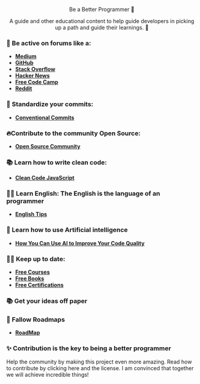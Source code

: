 
<p align="center">
Be a Better Programmer 🦄
</p>

<p align="center">
A guide and other educational content to help guide developers in picking up a path and guide their learnings. 🚀
</p>



### 🦄 Be active on forums like a:
- **[Medium](https://medium.com/)**
- **[GitHub](https://github.com/)**
- **[Stack Overflow](https://stackoverflow.com/)**
- **[Hacker News](https://news.ycombinator.com/)**
- **[Free Code Camp](https://www.freecodecamp.org/)**
- **[Reddit](https://www.reddit.com/)**


### 🎉 Standardize your commits:
- **[Conventional Commits](https://www.conventionalcommits.org/)**

### 🔥Contribute to the community Open Source:
- **[Open Source Community](https://opensource.guide/how-to-contribute/)**

### 📚 Learn how to write clean code:
- **[Clean Code JavaScript](https://github.com/ryanmcdermott/clean-code-javascript)**

### 👨‍💻 Learn English: The English is the language of an programmer
- **[English Tips](https://github.com/yvoronoy/awesome-english)**

### 🦄 Learn how to use Artificial intelligence
- **[How You Can Use AI to Improve Your Code Quality](https://www.freecodecamp.org/news/how-to-use-ai-to-improve-code-quality/)**


### 🧑‍🚀 Keep up to date:
- **[Free Courses](https://github.com/free-courses/free-courses.github.io)**
- **[Free Books](https://github.com/EbookFoundation/free-programming-books)**
- **[Free Certifications](https://github.com/cloudcommunity/Free-Certifications)**

### 📚 Get your ideas off paper

### 🚒 Fallow Roadmaps
- **[RoadMap](https://roadmap.sh/)**

### ✨ Contribution is the key to being a better programmer
Help the community by making this project even more amazing. Read how to contribute by clicking here and the license. I am convinced that together we will achieve incredible things!


